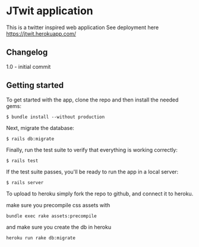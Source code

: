 # JTwit application

This is a twitter inspired web application
See deployment here https://jtwit.herokuapp.com/

## Changelog

1.0 - initial commit

## Getting started

To get started with the app, clone the repo and then install the needed gems:

```
$ bundle install --without production
```

Next, migrate the database:

```
$ rails db:migrate
```

Finally, run the test suite to verify that everything is working correctly:

```
$ rails test
```

If the test suite passes, you'll be ready to run the app in a local server:

```
$ rails server
```

To upload to heroku simply fork the repo to github, and connect it to heroku.

make sure you precompile css assets with

```
bundle exec rake assets:precompile
```

and make sure you create the db in heroku

```
heroku run rake db:migrate
```